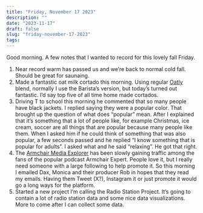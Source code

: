 ```yaml
---
title: "Friday, November 17 2023"
description: ""
date: "2023-11-17"
draft: false
slug: "friday-november-17-2023"
tags:
---
```


<!--kg-card-begin: html-->
<p>Good morning. A few notes that I wanted to record for this lovely fall Friday. </p>

<ol>
<li>Near record warm has passed us and we&#8217;re back to normal cold fall. Should be great for saunaing.</li>

<li>Made a fantastic oat milk cortado this morning. Using regular <a href="https://www.oatly.com/" data-type="link" data-id="https://www.oatly.com/">Oatly</a> blend, normally I use the Barista&#8217;s version, but today&#8217;s turned out fantastic. I&#8217;d say top five of all time home made cortados. </li>

<li>Driving T to school this morning he commented that so many people have black jackets. I replied saying they were a popular color. That brought up the question of what does &#8220;popular&#8221; mean. After I explained that it&#8217;s something that a lot of people like, for example Christmas, ice cream, soccer are all things that are popular because many people like them. When I asked him if he could think of something that was also popular, a few seconds passed and he replied &#8220;I know something that is popular for adults&#8221;. I asked what and he said &#8220;relaxing&#8221;. He got that right.</li>

<li>The <a href="https://armchairmediaexplorer.com">Armchair Media Explorer</a> has been slowly gaining traffic among the fans of the popular podcast Armchair Expert. People love it, but I really need someone with a large following to help promote it. So this morning I emailed Dax, Monica and their producer Rob in hopes that they read my emails. Having them Tweet (X?), Instagram it or just promote it would go a long ways for the platform.</li>

<li>Started a new project I&#8217;m calling the Radio Station Project. It&#8217;s going to contain a lot of radio station data and some nice data visualizations. More to come after I can collect some data.</li>
</ol>
<!--kg-card-end: html-->
